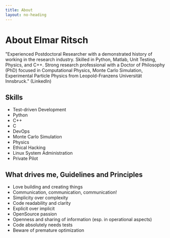 ```yaml
---
title: About
layout: no-heading
---
```


About Elmar Ritsch
==================

"Experienced Postdoctoral Researcher with a demonstrated history of working in the research industry. Skilled in Python, Matlab, Unit Testing, Physics, and C++. Strong research professional with a Doctor of Philosophy (PhD) focused in Computational Physics, Monte Carlo Simulation, Experimental Particle Physics from Leopold-Franzens Universität Innsbruck."
(LinkedIn) 

Skills
------
* Test-driven Development
* Python
* C++
* C
* DevOps
* Monte Carlo Simulation
* Physics
* Ethical Hacking
* Linux System Administration
* Private Pilot

What drives me, Guidelines and Principles
-----------------------------------------
* Love building and creating things
* Communication, communication, communication!
* Simplicity over complexity
* Code readability and clarity
* Explicit over implicit
* OpenSource passion
* Openness and sharing of information (esp. in operational aspects)
* Code absolutely needs tests
* Beware of premature optimization
